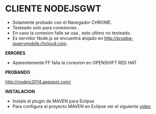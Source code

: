 CLIENTE NODEJSGWT 
=
* Solamente probado con el Navegador CHROME.
* Testeado solo para conexiones <websocket>.
* En caso la conexion <websocket> falle se usa <xhr-polling>, esto ultimo no testeado.
* Es servidor Node.js se encuentra alojado en http://prueba-jquerymobile.rhcloud.com.

**ERRORES**
* Aparentemente FF falla la conexion <websocket> en OPENSHIFT RED HAT

**PROBANDO**

http://nodejs2014.appspot.com/

**INSTALACION**

* Instale el plugin de MAVEN para Eclipse
* Para configura el proyecto MAVEN en Eclipse ver el siguiente [video](http://www.dailymotion.com/video/x1ru116_instalacion-matamarciano-gwt-html5_tech)
